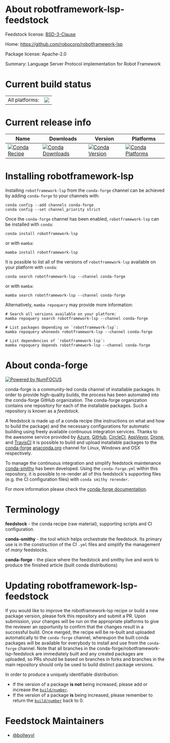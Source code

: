 About robotframework-lsp-feedstock
==================================

Feedstock license: [BSD-3-Clause](https://github.com/conda-forge/robotframework-lsp-feedstock/blob/main/LICENSE.txt)

Home: https://github.com/robocorp/robotframework-lsp

Package license: Apache-2.0

Summary: Language Server Protocol implementation for Robot Framework

Current build status
====================


<table><tr><td>All platforms:</td>
    <td>
      <a href="https://dev.azure.com/conda-forge/feedstock-builds/_build/latest?definitionId=10625&branchName=main">
        <img src="https://dev.azure.com/conda-forge/feedstock-builds/_apis/build/status/robotframework-lsp-feedstock?branchName=main">
      </a>
    </td>
  </tr>
</table>

Current release info
====================

| Name | Downloads | Version | Platforms |
| --- | --- | --- | --- |
| [![Conda Recipe](https://img.shields.io/badge/recipe-robotframework--lsp-green.svg)](https://anaconda.org/conda-forge/robotframework-lsp) | [![Conda Downloads](https://img.shields.io/conda/dn/conda-forge/robotframework-lsp.svg)](https://anaconda.org/conda-forge/robotframework-lsp) | [![Conda Version](https://img.shields.io/conda/vn/conda-forge/robotframework-lsp.svg)](https://anaconda.org/conda-forge/robotframework-lsp) | [![Conda Platforms](https://img.shields.io/conda/pn/conda-forge/robotframework-lsp.svg)](https://anaconda.org/conda-forge/robotframework-lsp) |

Installing robotframework-lsp
=============================

Installing `robotframework-lsp` from the `conda-forge` channel can be achieved by adding `conda-forge` to your channels with:

```
conda config --add channels conda-forge
conda config --set channel_priority strict
```

Once the `conda-forge` channel has been enabled, `robotframework-lsp` can be installed with `conda`:

```
conda install robotframework-lsp
```

or with `mamba`:

```
mamba install robotframework-lsp
```

It is possible to list all of the versions of `robotframework-lsp` available on your platform with `conda`:

```
conda search robotframework-lsp --channel conda-forge
```

or with `mamba`:

```
mamba search robotframework-lsp --channel conda-forge
```

Alternatively, `mamba repoquery` may provide more information:

```
# Search all versions available on your platform:
mamba repoquery search robotframework-lsp --channel conda-forge

# List packages depending on `robotframework-lsp`:
mamba repoquery whoneeds robotframework-lsp --channel conda-forge

# List dependencies of `robotframework-lsp`:
mamba repoquery depends robotframework-lsp --channel conda-forge
```


About conda-forge
=================

[![Powered by
NumFOCUS](https://img.shields.io/badge/powered%20by-NumFOCUS-orange.svg?style=flat&colorA=E1523D&colorB=007D8A)](https://numfocus.org)

conda-forge is a community-led conda channel of installable packages.
In order to provide high-quality builds, the process has been automated into the
conda-forge GitHub organization. The conda-forge organization contains one repository
for each of the installable packages. Such a repository is known as a *feedstock*.

A feedstock is made up of a conda recipe (the instructions on what and how to build
the package) and the necessary configurations for automatic building using freely
available continuous integration services. Thanks to the awesome service provided by
[Azure](https://azure.microsoft.com/en-us/services/devops/), [GitHub](https://github.com/),
[CircleCI](https://circleci.com/), [AppVeyor](https://www.appveyor.com/),
[Drone](https://cloud.drone.io/welcome), and [TravisCI](https://travis-ci.com/)
it is possible to build and upload installable packages to the
[conda-forge](https://anaconda.org/conda-forge) [anaconda.org](https://anaconda.org/)
channel for Linux, Windows and OSX respectively.

To manage the continuous integration and simplify feedstock maintenance
[conda-smithy](https://github.com/conda-forge/conda-smithy) has been developed.
Using the ``conda-forge.yml`` within this repository, it is possible to re-render all of
this feedstock's supporting files (e.g. the CI configuration files) with ``conda smithy rerender``.

For more information please check the [conda-forge documentation](https://conda-forge.org/docs/).

Terminology
===========

**feedstock** - the conda recipe (raw material), supporting scripts and CI configuration.

**conda-smithy** - the tool which helps orchestrate the feedstock.
                   Its primary use is in the construction of the CI ``.yml`` files
                   and simplify the management of *many* feedstocks.

**conda-forge** - the place where the feedstock and smithy live and work to
                  produce the finished article (built conda distributions)


Updating robotframework-lsp-feedstock
=====================================

If you would like to improve the robotframework-lsp recipe or build a new
package version, please fork this repository and submit a PR. Upon submission,
your changes will be run on the appropriate platforms to give the reviewer an
opportunity to confirm that the changes result in a successful build. Once
merged, the recipe will be re-built and uploaded automatically to the
`conda-forge` channel, whereupon the built conda packages will be available for
everybody to install and use from the `conda-forge` channel.
Note that all branches in the conda-forge/robotframework-lsp-feedstock are
immediately built and any created packages are uploaded, so PRs should be based
on branches in forks and branches in the main repository should only be used to
build distinct package versions.

In order to produce a uniquely identifiable distribution:
 * If the version of a package **is not** being increased, please add or increase
   the [``build/number``](https://docs.conda.io/projects/conda-build/en/latest/resources/define-metadata.html#build-number-and-string).
 * If the version of a package **is** being increased, please remember to return
   the [``build/number``](https://docs.conda.io/projects/conda-build/en/latest/resources/define-metadata.html#build-number-and-string)
   back to 0.

Feedstock Maintainers
=====================

* [@bollwyvl](https://github.com/bollwyvl/)

